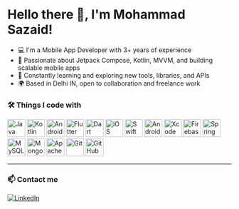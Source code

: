 # Hello there 👋, I'm Mohammad Sazaid!

- 💻 I'm a Mobile App Developer with 3+ years of experience
- 🔧 Passionate about Jetpack Compose, Kotlin, MVVM, and building scalable mobile apps
- 🚀 Constantly learning and exploring new tools, libraries, and APIs
- 🌍 Based in Delhi IN, open to collaboration and freelance work




### 🛠️ Things I code with

<p align="left">
  <!-- Java -->
  <img src="https://cdn.jsdelivr.net/gh/devicons/devicon/icons/java/java-original.svg" height="40" width="40" alt="Java" />

  <!-- Kotlin -->
  <img src="https://cdn.jsdelivr.net/gh/devicons/devicon/icons/kotlin/kotlin-original.svg" height="40" width="40" alt="Kotlin" />

  <!-- Android -->
  <img src="https://cdn.jsdelivr.net/gh/devicons/devicon/icons/android/android-original.svg" height="40" width="40" alt="Android" />

  <!-- Flutter -->
  <img src="https://cdn.jsdelivr.net/gh/devicons/devicon/icons/flutter/flutter-original.svg" height="40" width="40" alt="Flutter" />

  <!-- Dart -->
  <img src="https://cdn.jsdelivr.net/gh/devicons/devicon/icons/dart/dart-original.svg" height="40" width="40" alt="Dart" />

  <!-- iOS / Apple -->
  <img src="https://cdn.jsdelivr.net/gh/devicons/devicon/icons/apple/apple-original.svg" height="40" width="40" alt="iOS" />

  <!-- Swift -->
  <img src="https://cdn.jsdelivr.net/gh/devicons/devicon/icons/swift/swift-original.svg" height="40" width="40" alt="Swift" />

  <!-- Android Studio -->
  <img src="https://cdn.jsdelivr.net/gh/devicons/devicon/icons/androidstudio/androidstudio-original.svg" height="40" width="40" alt="Android Studio" />

  <!-- Xcode (use Apple logo as placeholder) -->
  <img src="https://cdn.jsdelivr.net/gh/devicons/devicon/icons/apple/apple-original.svg" height="40" width="40" alt="Xcode" />

  <!-- Firebase -->
  <img src="https://cdn.jsdelivr.net/gh/devicons/devicon/icons/firebase/firebase-plain.svg" height="40" width="40" alt="Firebase" />

  <!-- Spring Boot -->
  <img src="https://cdn.jsdelivr.net/gh/devicons/devicon/icons/spring/spring-original.svg" height="40" width="40" alt="Spring Boot" />

  <!-- MySQL -->
  <img src="https://cdn.jsdelivr.net/gh/devicons/devicon/icons/mysql/mysql-original.svg" height="40" width="40" alt="MySQL" />

  <!-- MongoDB -->
  <img src="https://cdn.jsdelivr.net/gh/devicons/devicon/icons/mongodb/mongodb-original.svg" height="40" width="40" alt="MongoDB" />

  <!-- Apache -->
  <img src="https://cdn.jsdelivr.net/gh/devicons/devicon/icons/apache/apache-original.svg" height="40" width="40" alt="Apache" />

  <!-- Git -->
  <img src="https://cdn.jsdelivr.net/gh/devicons/devicon/icons/git/git-original.svg" height="40" width="40" alt="Git" />

  <!-- GitHub -->
  <img src="https://cdn.jsdelivr.net/gh/devicons/devicon/icons/github/github-original.svg" height="40" width="40" alt="GitHub" />
</p>


---

### 📫 Contact me

[![LinkedIn](https://img.shields.io/badge/LinkedIn-blue?style=for-the-badge&logo=linkedin&logoColor=white)](https://linkedin.com/in/mohammad-sazaid-84325a194)

